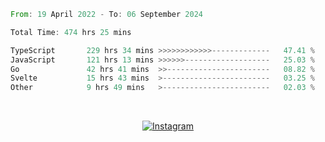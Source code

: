 <!--START_SECTION:waka-->

```rust
From: 19 April 2022 - To: 06 September 2024

Total Time: 474 hrs 25 mins

TypeScript       229 hrs 34 mins >>>>>>>>>>>>-------------   47.41 %
JavaScript       121 hrs 13 mins >>>>>>-------------------   25.03 %
Go               42 hrs 41 mins  >>-----------------------   08.82 %
Svelte           15 hrs 43 mins  >------------------------   03.25 %
Other            9 hrs 49 mins   >------------------------   02.03 %
```

<!--END_SECTION:waka-->


<!-- &nbsp;<div align="center">
  [![Spotify](https://supakorn-spotify.vercel.app/api/spotify?background_color=0d1117&border_color=ffffff)](https://open.spotify.com/user/314ljfgc3h2e3vrqtbm3tq35t5zq?si=f93b8de147494e3a)  
</div>
-->

&nbsp;<div align="center">
  [![Instagram](https://img.shields.io/badge/Instagram-E4405F?style=for-the-badge&logo=instagram&logoColor=white)](https://www.instagram.com/supakornigm/)
</div>


